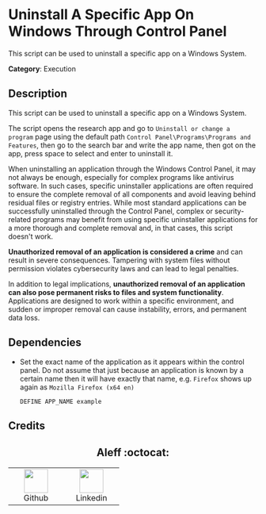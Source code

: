 # Uninstall A Specific App On Windows Through Control Panel

This script can be used to uninstall a specific app on a Windows System.

**Category**: Execution

## Description

This script can be used to uninstall a specific app on a Windows System.

The script opens the research app and go to `Uninstall or change a program` page using the default path `Control Panel\Programs\Programs and Features`, then go to the search bar and write the app name, then got on the app, press space to select and enter to uninstall it.

When uninstalling an application through the Windows Control Panel, it may not always be enough, especially for complex programs like antivirus software. In such cases, specific uninstaller applications are often required to ensure the complete removal of all components and avoid leaving behind residual files or registry entries. While most standard applications can be successfully uninstalled through the Control Panel, complex or security-related programs may benefit from using specific uninstaller applications for a more thorough and complete removal and, in that cases, this script doesn't work.

**Unauthorized removal of an application is considered a crime** and can result in severe consequences. Tampering with system files without permission violates cybersecurity laws and can lead to legal penalties.

In addition to legal implications, **unauthorized removal of an application can also pose permanent risks to files and system functionality**. Applications are designed to work within a specific environment, and sudden or improper removal can cause instability, errors, and permanent data loss.

## Dependencies

* Set the exact name of the application as it appears within the control panel. Do not assume that just because an application is known by a certain name then it will have exactly that name, e.g. `Firefox` shows up again as `Mozilla Firefox (x64 en)`

    ```DuckyScript
    DEFINE APP_NAME example
    ```

## Credits

<h2 align="center"> Aleff :octocat: </h2>
<div align=center>
<table>
  <tr>
    <td align="center" width="96">
      <a href="https://github.com/aleff-github">
        <img src=https://github.com/aleff-github/aleff-github/blob/main/img/github.png?raw=true width="48" height="48" />
      </a>
      <br>Github
    </td>
    <td align="center" width="96">
      <a href="https://www.linkedin.com/in/alessandro-greco-aka-aleff/">
        <img src=https://github.com/aleff-github/aleff-github/blob/main/img/linkedin.png?raw=true width="48" height="48" />
      </a>
      <br>Linkedin
    </td>
  </tr>
</table>
</div>